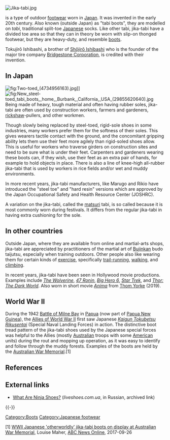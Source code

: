 ![](Jika-tabi.jpg "Jika-tabi.jpg")

is a type of outdoor [footwear](footwear "wikilink") worn in
[Japan](Japan "wikilink"). It was invented in the early 20th century.
Also known (outside Japan) as "tabi boots", they are modelled on *tabi*,
traditional split-toe [Japanese](Japan "wikilink") socks. Like other
tabi, jika-tabi have a divided toe area so that they can in theory be
worn with slip-on thonged footwear, but they are heavy-duty, and
resemble [boots](boot "wikilink").

Tokujirō Ishibashi, a brother of [Shōjirō
Ishibashi](Shōjirō_Ishibashi "wikilink") who is the founder of the major
tire company [Bridgestone Corporation](Bridgestone "wikilink"), is
credited with their invention.

## In Japan

![](Two-toed_(4734956163).jpg "fig:Two-toed_(4734956163).jpg")\]\]
![](New_steel-toed_tabi_boots,_home,_Burbank,_California,_USA_(29855620640).jpg "fig:New_steel-toed_tabi_boots,_home,_Burbank,_California,_USA_(29855620640).jpg")
Being made of heavy, tough material and often having rubber soles,
jika-tabi are often used by construction workers, farmers and gardeners,
[rickshaw](Pulled_rickshaw "wikilink")-pullers, and other workmen.

Though slowly being replaced by steel-toed, rigid-sole shoes in some
industries, many workers prefer them for the softness of their soles.
This gives wearers tactile contact with the ground, and the concomitant
gripping ability lets them use their feet more agilely than rigid-soled
shoes allow. This is useful for workers who traverse girders on
construction sites and need to be sure what is under their feet.
Carpenters and gardeners wearing these boots can, if they wish, use
their feet as an extra pair of hands, for example to hold objects in
place. There is also a line of knee-high all-rubber jika-tabi that is
used by workers in rice fields and/or wet and muddy environments.

In more recent years, jika-tabi manufacturers, like Marugo and Rikio
have introduced the "steel toe" and "hard resin" versions which are
approved by the Japan Occupational Safety and Health Resource Center
(JOSHRC).

A variation on the jika-tabi, called the [matsuri](matsuri "wikilink")
tabi, is so called because it is most commonly worn during festivals. It
differs from the regular jika-tabi in having extra cushioning for the
sole.

## In other countries

Outside Japan, where they are available from online and martial-arts
shops, jika-tabi are appreciated by practitioners of the martial art of
[Bujinkan](Bujinkan "wikilink") budo taijutsu, especially when training
outdoors. Other people also like wearing them for certain kinds of
[exercise](exercise "wikilink"), specifically
[trail-running](Cross_country_running "wikilink"),
[walking](walking "wikilink"), and [climbing](climbing "wikilink").

In recent years, jika-tabi have been seen in Hollywood movie
productions. Examples include *[The
Wolverine](The_Wolverine_(film) "wikilink")*, *[47
Ronin](47_Ronin_(2013_film) "wikilink")*, *[Big Hero
6](Big_Hero_6_(film) "wikilink")*, *[Star
Trek](Star_Trek_(film) "wikilink")*, and *[Thor: The Dark
World](Thor:_The_Dark_World "wikilink")*. Also worn in short movie
*[Anima](Anima_(Thom_Yorke_album) "wikilink")* from [Thom
Yorke](Thom_Yorke "wikilink") (2019).

## World War II

During the 1942 [Battle of Milne Bay](Battle_of_Milne_Bay "wikilink") in
[Papua](Territory_of_Papua "wikilink") (now part of [Papua New
Guinea](Papua_New_Guinea "wikilink")), the [Allies of World War
II](Allies_of_World_War_II "wikilink") first saw Japanese *[Kaigun
Tokubetsu Rikusentai](Kaigun_Tokubetsu_Rikusentai "wikilink")* (Special
Naval Landing Forces) in action. The distinctive boot tread pattern of
the jika-tabi shoes used by the Japanese special forces was helpful to
the Allies (mostly [Australian](Australia "wikilink") troops with some
[American](America "wikilink") units) during the rout and mopping up
operation, as it was easy to identify and follow through the muddy
forests. Examples of the boots are held by the [Australian War
Memorial](Australian_War_Memorial "wikilink").[1]

## References

## External links

-   [What Are Ninja
    Shoes?](https://web.archive.org/web/20120331202415/liveshoes.com.ua/ninja-shoes/what_ninja_shoes/)
    (*liveshoes.com.ua*, in Russian, archived link)

{{-}}

[Category:Boots](Category:Boots "wikilink") [Category:Japanese
footwear](Category:Japanese_footwear "wikilink")

[1] [WWII Japanese 'otherworldly' jika-tabi boots on display at
Australian War
Memorial](http://www.abc.net.au/news/2017-09-26/japanese-jika-tabi-boots-at-war-memorial/8987806),
Louise Maher, [ABC News Online](ABC_News_Online "wikilink"), 2017-09-26